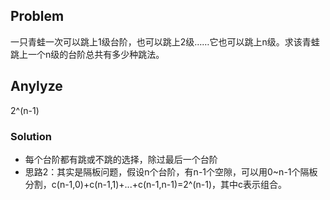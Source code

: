 ## Problem
一只青蛙一次可以跳上1级台阶，也可以跳上2级……它也可以跳上n级。求该青蛙跳上一个n级的台阶总共有多少种跳法。

## Anylyze
2^(n-1)

### Solution
- 每个台阶都有跳或不跳的选择，除过最后一个台阶
- 思路2：其实是隔板问题，假设n个台阶，有n-1个空隙，可以用0~n-1个隔板分割，c(n-1,0)+c(n-1,1)+...+c(n-1,n-1)=2^(n-1)，其中c表示组合。